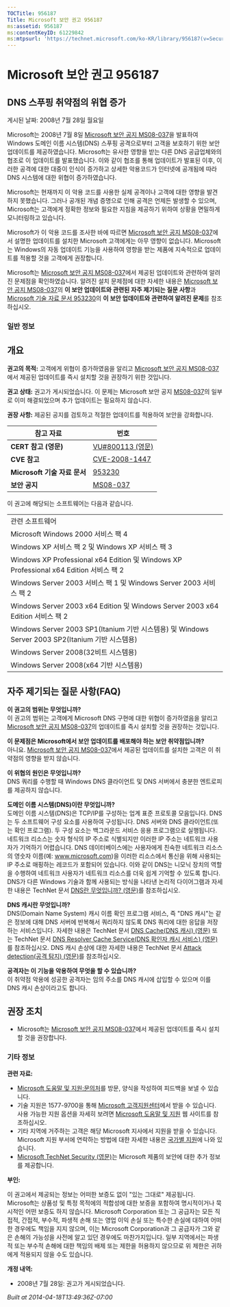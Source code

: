```yaml
---
TOCTitle: 956187
Title: Microsoft 보안 권고 956187
ms:assetid: 956187
ms:contentKeyID: 61229842
ms:mtpsurl: 'https://technet.microsoft.com/ko-KR/library/956187(v=Security.10)'
---
```


Microsoft 보안 권고 956187
==========================

DNS 스푸핑 취약점의 위협 증가
-----------------------------

게시된 날짜: 2008년 7월 28일 월요일

Microsoft는 2008년 7월 8일 [Microsoft 보안 공지 MS08-037](http://technet.microsoft.com/security/bulletin/ms08-037)을 발표하여 Windows 도메인 이름 시스템(DNS) 스푸핑 공격으로부터 고객을 보호하기 위한 보안 업데이트를 제공하였습니다. Microsoft는 유사한 영향을 받는 다른 DNS 공급업체와의 협조로 이 업데이트를 발표했습니다. 이와 같이 협조를 통해 업데이트가 발표된 이후, 이러한 공격에 대한 대중이 인식이 증가하고 상세한 악용코드가 인터넷에 공개됨에 따라 DNS 시스템에 대한 위협이 증가하였습니다.

Microsoft는 현재까지 이 악용 코드를 사용한 실제 공격이나 고객에 대한 영향을 발견하지 못했습니다. 그러나 공개된 개념 증명으로 인해 공격은 언제든 발생할 수 있으며, Microsoft는 고객에게 정확한 정보와 필요한 지침을 제공하기 위하여 상황을 면밀하게 모니터링하고 있습니다.

Microsoft가 이 악용 코드를 조사한 바에 따르면 [Microsoft 보안 공지 MS08-037](http://technet.microsoft.com/security/bulletin/ms08-037)에서 설명한 업데이트를 설치한 Microsoft 고객에게는 아무 영향이 없습니다. Microsoft는 Windows의 자동 업데이트 기능을 사용하여 영향을 받는 제품에 지속적으로 업데이트를 적용할 것을 고객에게 권장합니다.

Microsoft는 [Microsoft 보안 공지 MS08-037](http://technet.microsoft.com/security/bulletin/ms08-037)에서 제공된 업데이트와 관련하여 알려진 문제점을 확인하였습니다. 알려진 설치 문제점에 대한 자세한 내용은 [Microsoft 보안 공지 MS08-037](http://technet.microsoft.com/security/bulletin/ms08-037)의 **이 보안 업데이트와 관련된 자주 제기되는 질문 사항**과 [Microsoft 기술 자료 문서 953230](http://support.microsoft.com/kb/953230)의 **이 보안 업데이트와 관련하여 알려진 문제**를 참조하십시오.

### 일반 정보

개요
----


**권고의 목적:** 고객에게 위협이 증가하였음을 알리고 [Microsoft 보안 공지 MS08-037](http://technet.microsoft.com/security/bulletin/ms08-037)에서 제공된 업데이트를 즉시 설치할 것을 권장하기 위한 것입니다.

**권고 상태:** 권고가 게시되었습니다. 이 문제는 Microsoft 보안 공지 [MS08-037](http://technet.microsoft.com/security/bulletin/ms08-037)의 일부로 이미 해결되었으며 추가 업데이트는 필요하지 않습니다.

**권장 사항:** 제공된 공지를 검토하고 적절한 업데이트를 적용하여 보안을 강화합니다.

| 참고 자료                    | 번호                                                                             |
|------------------------------|----------------------------------------------------------------------------------|
| **CERT 참고 (영문)**         | [VU\#800113 (영문)](http://www.kb.cert.org/vuls/id/800113)                       |
| **CVE 참고**                 | [CVE-2008-1447](http://www.cve.mitre.org/cgi-bin/cvename.cgi?name=cve-2008-1447) |
| **Microsoft 기술 자료 문서** | [953230](http://support.microsoft.com/kb/953230)                                 |
| **보안 공지**                | [MS08-037](http://technet.microsoft.com/security/bulletin/ms08-037)              |

이 권고에 해당되는 소프트웨어는 다음과 같습니다.

|                                                                                                  |
|--------------------------------------------------------------------------------------------------|
| 관련 소프트웨어                                                                                  |
| Microsoft Windows 2000 서비스 팩 4                                                               |
| Windows XP 서비스 팩 2 및 Windows XP 서비스 팩 3                                                 |
| Windows XP Professional x64 Edition 및 Windows XP Professional x64 Edition 서비스 팩 2           |
| Windows Server 2003 서비스 팩 1 및 Windows Server 2003 서비스 팩 2                               |
| Windows Server 2003 x64 Edition 및 Windows Server 2003 x64 Edition 서비스 팩 2                   |
| Windows Server 2003 SP1(Itanium 기반 시스템용) 및 Windows Server 2003 SP2(Itanium 기반 시스템용) |
| Windows Server 2008(32비트 시스템용)                                                             |
| Windows Server 2008(x64 기반 시스템용)                                                           |

자주 제기되는 질문 사항(FAQ)
----------------------------


**이 권고의 범위는 무엇입니까?**  
이 권고의 범위는 고객에게 Microsoft DNS 구현에 대한 위협이 증가하였음을 알리고 [Microsoft 보안 공지 MS08-037](http://technet.microsoft.com/security/bulletin/ms08-037)의 업데이트를 즉시 설치할 것을 권장하는 것입니다.

**이 문제점은 Microsoft에서 보안 업데이트를 배포해야 하는 보안 취약점입니까?**  
아니요. [Microsoft 보안 공지 MS08-037](http://technet.microsoft.com/security/bulletin/ms08-037)에서 제공된 업데이트를 설치한 고객은 이 취약점의 영향을 받지 않습니다.

**이 위협의 원인은 무엇입니까?**  
DNS 쿼리를 수행할 때 Windows DNS 클라이언트 및 DNS 서버에서 충분한 엔트로피를 제공하지 않습니다.

**도메인 이름 시스템(DNS)이란 무엇입니까?**  
도메인 이름 시스템(DNS)은 TCP/IP를 구성하는 업계 표준 프로토콜 모음입니다. DNS는 두 소프트웨어 구성 요소를 사용하여 구성됩니다. DNS 서버와 DNS 클라이언트(또는 확인 프로그램). 두 구성 요소는 백그라운드 서비스 응용 프로그램으로 실행됩니다. 네트워크 리소스는 숫자 형식의 IP 주소로 식별되지만 이러한 IP 주소는 네트워크 사용자가 기억하기 어렵습니다. DNS 데이터베이스에는 사용자에게 친숙한 네트워크 리소스의 영숫자 이름(예: www.microsoft.com)을 이러한 리소스에서 통신을 위해 사용되는 IP 주소로 매핑하는 레코드가 포함되어 있습니다. 이와 같이 DNS는 니모닉 장치의 역할을 수행하여 네트워크 사용자가 네트워크 리소스를 더욱 쉽게 기억할 수 있도록 합니다. DNS가 다른 Windows 기술과 함께 사용되는 방식을 나타낸 논리적 다이어그램과 자세한 내용은 TechNet 문서 [DNS란 무엇입니까? (영문)](http://technet2.microsoft.com/windowsserver/en/library/ff937311-03ce-4d04-b72c-b39c4d51cb361033.mspx)를 참조하십시오.

**DNS 캐시란 무엇입니까?**  
DNS(Domain Name System) 캐시 이름 확인 프로그램 서비스, 즉 "DNS 캐시"는 같은 정보에 대해 DNS 서버에 반복해서 쿼리하지 않도록 DNS 쿼리에 대한 응답을 저장하는 서비스입니다. 자세한 내용은 TechNet 문서 [DNS Cache(DNS 캐시) (영문)](http://www.microsoft.com/technet/prodtechnol/windows2000serv/reskit/regentry/30643.mspx?mfr=true) 또는 TechNet 문서 [DNS Resolver Cache Service(DNS 확인자 캐시 서비스) (영문)](http://www.microsoft.com/technet/prodtechnol/windows2000serv/reskit/cnet/cnbc_imp_qxht.mspx?mfr=true)를 참조하십시오. DNS 캐시 손상에 대한 자세한 내용은 TechNet 문서 [Attack detection(공격 탐지) (영문)](http://www.microsoft.com/technet/isa/2004/help/fw_alertattack.mspx?mfr=true)를 참조하십시오.

**공격자는 이 기능을 악용하여 무엇을 할 수 있습니까?**  
이 취약점 악용에 성공한 공격자는 임의 주소를 DNS 캐시에 삽입할 수 있으며 이를 DNS 캐시 손상이라고도 합니다.

권장 조치
---------


-   Microsoft는 [Microsoft 보안 공지 MS08-037](http://technet.microsoft.com/security/bulletin/ms08-037)에서 제공된 업데이트를 즉시 설치할 것을 권장합니다.

### 기타 정보

**관련 자료:**

-   [Microsoft 도움말 및 지원:문의처](https://support.microsoft.com/contactus/emailcontact.aspx?scid=sw;ko;1374&ws=korea)를 방문, 양식을 작성하여 피드백을 보낼 수 있습니다.
-   기술 지원은 1577-9700을 통해 [Microsoft 고객지원센터](http://go.microsoft.com/fwlink/?linkid=21131)에서 받을 수 있습니다. 사용 가능한 지원 옵션을 자세히 보려면 [Microsoft 도움말 및 지원](http://support.microsoft.com/) 웹 사이트를 참조하십시오.
-   기타 지역에 거주하는 고객은 해당 Microsoft 지사에서 지원을 받을 수 있습니다. Microsoft 지원 부서에 연락하는 방법에 대한 자세한 내용은 [국가별 지원](http://go.microsoft.com/fwlink/?linkid=21155)에 나와 있습니다.
-   [Microsoft TechNet Security (영문)](http://go.microsoft.com/fwlink/?linkid=21132)는 Microsoft 제품의 보안에 대한 추가 정보를 제공합니다.

**부인:**

이 권고에서 제공되는 정보는 어떠한 보증도 없이 "있는 그대로" 제공됩니다. Microsoft는 상품성 및 특정 목적에의 적합성에 대한 보증을 포함하여 명시적이거나 묵시적인 어떤 보증도 하지 않습니다. Microsoft Corporation 또는 그 공급자는 모든 직접적, 간접적, 부수적, 파생적 손해 또는 영업 이익 손실 또는 특수한 손실에 대하여 어떠한 경우에도 책임을 지지 않으며, 이는 Microsoft Corporation과 그 공급자가 그와 같은 손해의 가능성을 사전에 알고 있던 경우에도 마찬가지입니다. 일부 지역에서는 파생적 또는 부수적 손해에 대한 책임의 배제 또는 제한을 허용하지 않으므로 위 제한은 귀하에게 적용되지 않을 수도 있습니다.

**개정 내역:**

-   2008년 7월 28일: 권고가 게시되었습니다.

*Built at 2014-04-18T13:49:36Z-07:00*
